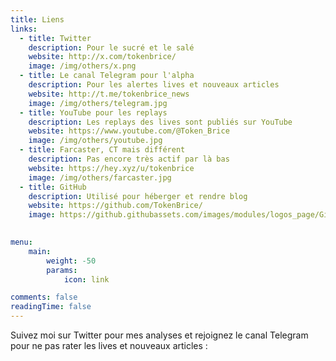 ```yaml
---
title: Liens
links:
  - title: Twitter
    description: Pour le sucré et le salé
    website: http://x.com/tokenbrice/
    image: /img/others/x.png
  - title: Le canal Telegram pour l'alpha
    description: Pour les alertes lives et nouveaux articles
    website: http://t.me/tokenbrice_news
    image: /img/others/telegram.jpg
  - title: YouTube pour les replays
    description: Les replays des lives sont publiés sur YouTube
    website: https://www.youtube.com/@Token_Brice 
    image: /img/others/youtube.jpg
  - title: Farcaster, CT mais différent
    description: Pas encore très actif par là bas
    website: https://hey.xyz/u/tokenbrice
    image: /img/others/farcaster.jpg
  - title: GitHub
    description: Utilisé pour héberger et rendre blog
    website: https://github.com/TokenBrice/
    image: https://github.githubassets.com/images/modules/logos_page/GitHub-Mark.png

   
menu:
    main: 
        weight: -50
        params:
            icon: link

comments: false
readingTime: false
---
```


Suivez moi sur Twitter pour mes analyses et rejoignez le canal Telegram pour ne pas rater les lives et nouveaux articles :